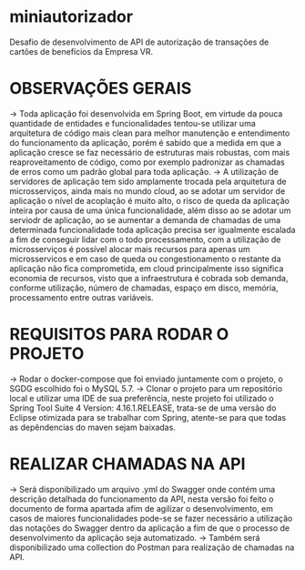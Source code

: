 # miniautorizador
Desafio de desenvolvimento de API de autorização de transações de cartões de benefícios da Empresa VR.
# OBSERVAÇÕES GERAIS
-> Toda aplicação foi desenvolvida em Spring Boot, em virtude da pouca quantidade de entidades e funcionalidades tentou-se utilizar uma arquitetura de código mais clean para melhor manutenção e entendimento do funcionamento da aplicação, porém é sabido que a medida em que a aplicação cresce se faz necessário de estruturas mais robustas, com mais reaproveitamento de código, como por exemplo padronizar as chamadas de erros como um padrão global para toda aplicação.
-> A utilização de servidores de aplicação tem sido amplamente trocada pela arquitetura de microsserviços, ainda mais no mundo cloud, ao se adotar um servidor de aplicação o nível de acoplação é muito alto, o risco de queda da aplicação inteira por causa de uma única funcionalidade, além disso ao se adotar um serviodr de aplicação, ao se aumentar a demanda de chamadas de uma determinada funcionalidade toda aplicação precisa ser igualmente escalada a fim de conseguir lidar com o todo processamento, com a utilização de microsserviços é possível alocar mais recursos para apenas um microsservicos e em caso de queda ou congestionamento o restante da aplicação não fica comprometida, em cloud principalmente isso significa economia de recursos, visto que a infraestrutura é cobrada sob demanda, conforme utilização, número de chamadas, espaço em disco, memória, processamento entre outras variáveis.

# REQUISITOS PARA RODAR O PROJETO

-> Rodar o docker-compose que foi enviado juntamente com o projeto, o SGDG escolhido foi o MySQL 5.7.
-> Clonar o projeto para um repositório local e utilizar uma IDE de sua preferência, neste projeto foi utilizado o Spring Tool Suite 4 Version: 4.16.1.RELEASE, trata-se de uma versão do Eclipse otimizada para se trabalhar com Spring, atente-se para que todas as depêndencias do maven sejam baixadas.

# REALIZAR CHAMADAS NA API
-> Será disponibilizado um arquivo .yml do Swagger onde contém uma descrição detalhada do funcionamento da API, nesta versão foi feito o documento de forma apartada afim de agilizar o desenvolvimento, em casos de maiores funcionalidades pode-se se fazer necessário a utilização das notações do Swagger dentro da aplicação a fim de que o processo de desenvolvimento da aplicação seja automatizado.
-> Também será disponibilizado uma collection do Postman para realização de chamadas na API.